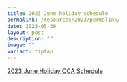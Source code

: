```yaml
---
title: 2023 June holiday schedule
permalink: /resources/2023/permalink/
date: 2023-05-30
layout: post
description: ""
image: ""
variant: tiptap
---
```

<p><a href="https://docs.google.com/spreadsheets/d/1BP4N9z12Sek44JusW5hX_Ob7wN2dFqna/edit#gid=2089461536" rel="noopener noreferrer nofollow" target="_blank">2023 June Holiday CCA Schedule</a>
</p>